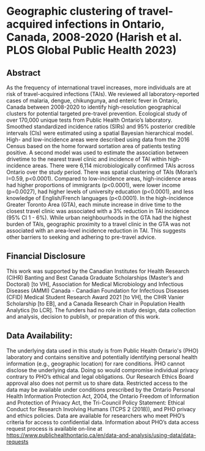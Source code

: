 # Geographic clustering of travel-acquired infections in Ontario, Canada, 2008-2020 (Harish et al. PLOS Global Public Health 2023) 
## Abstract
As the frequency of international travel increases, more individuals are at risk of travel-acquired infections (TAIs). We reviewed all laboratory-reported cases of malaria, dengue, chikungunya, and enteric fever in Ontario, Canada between 2008-2020 to identify high-resolution geographical clusters for potential targeted pre-travel prevention. Ecological study of over 170,000 unique tests from Public Health Ontario’s laboratory. Smoothed standardized incidence ratios (SIRs) and 95% posterior credible intervals (CIs) were estimated using a spatial Bayesian hierarchical model. High- and low-incidence areas were described using data from the 2016 Census based on the home forward sortation area of patients testing positive. A second model was used to estimate the association between drivetime to the nearest travel clinic and incidence of TAI within high-incidence areas. There were 6,114 microbiologically confirmed TAIs across Ontario over the study period. There was spatial clustering of TAIs (Moran’s I=0.59, p<0.0001). Compared to low-incidence areas, high-incidence areas had higher proportions of immigrants (p<0.0001), were lower income (p=0.0027), had higher levels of university education (p<0.0001), and less knowledge of English/French languages (p<0.0001). In the high-incidence Greater Toronto Area (GTA), each minute increase in drive time to the closest travel clinic was associated with a 3% reduction in TAI incidence (95% CI 1 - 6%). While urban neighbourhoods in the GTA had the highest burden of TAIs, geographic proximity to a travel clinic in the GTA was not associated with an area-level incidence reduction in TAI. This suggests other barriers to seeking and adhering to pre-travel advice. 

## Financial Disclosure 
This work was supported by the Canadian Institutes for Health Research (CIHR) Banting and Best Canada Graduate Scholarships (Master’s and Doctoral) [to VH], Association for Medical Microbiology and Infectious Diseases (AMMI) Canada - Canadian Foundation for Infectious Diseases (CFID) Medical Student Research Award 2021 [to VH], the CIHR Vanier Scholarship [to EB], and a Canada Research Chair in Population Health Analytics [to LCR]. The funders had no role in study design, data collection and analysis, decision to publish, or preparation of this work.

## Data Availability:
The underlying data used in this study is from Public Health Ontario's (PHO) laboratory and contains sensitive and potentially identifying personal health information (e.g., geographic location) for rare conditions. PHO cannot disclose the underlying data. Doing so would compromise individual privacy contrary to PHO’s ethical and legal obligations. Our Research Ethics Board approval also does not permit us to share data. Restricted access to the data may be available under conditions prescribed by the Ontario Personal Health Information Protection Act, 2004, the Ontario Freedom of Information and Protection of Privacy Act, the Tri-Council Policy Statement: Ethical Conduct for Research Involving Humans (TCPS 2 (2018)), and PHO privacy and ethics policies.  Data are available for researchers who meet PHO’s criteria for access to confidential data.  Information about PHO’s data access request process is available on-line at https://www.publichealthontario.ca/en/data-and-analysis/using-data/data-requests


